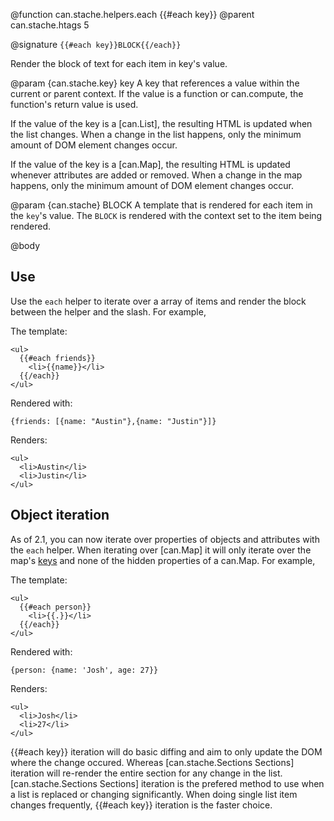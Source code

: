 @function can.stache.helpers.each {{#each key}}
@parent can.stache.htags 5

@signature `{{#each key}}BLOCK{{/each}}`

Render the block of text for each item in key's value.

@param {can.stache.key} key A key that references a value within the current or parent
context. If the value is a function or can.compute, the function's
return value is used.

If the value of the key is a [can.List], the resulting HTML is updated when the
list changes. When a change in the list happens, only the minimum amount of DOM
element changes occur.

If the value of the key is a [can.Map], the resulting HTML is updated whenever
attributes are added or removed. When a change in the map happens, only
the minimum amount of DOM element changes occur.

@param {can.stache} BLOCK A template that is rendered for each item in
the `key`'s value. The `BLOCK` is rendered with the context set to the item being rendered.

@body

## Use

Use the `each` helper to iterate over a array
of items and render the block between the helper and the slash. For example,

The template:

    <ul>
      {{#each friends}}
        <li>{{name}}</li>
      {{/each}}
    </ul>

Rendered with:

    {friends: [{name: "Austin"},{name: "Justin"}]}

Renders:

    <ul>
      <li>Austin</li>
      <li>Justin</li>
    </ul>

## Object iteration

As of 2.1, you can now iterate over properties of objects and attributes with
the `each` helper. When iterating over [can.Map] it will only iterate over the
map's [keys](can.Map.keys.html) and none of the hidden properties of a can.Map. For example,

The template:

    <ul>
      {{#each person}}
        <li>{{.}}</li>
      {{/each}}
    </ul>

Rendered with:

    {person: {name: 'Josh', age: 27}}

Renders:

    <ul>
      <li>Josh</li>
      <li>27</li>
    </ul>

{{#each key}} iteration will do basic diffing and aim to only update the DOM where the change occured. Whereas
[can.stache.Sections Sections] iteration will re-render the entire section for any change in the list.
[can.stache.Sections Sections] iteration is the prefered method to use when a list is replaced or changing significantly.
When doing single list item changes frequently, {{#each key}} iteration is the faster choice.
